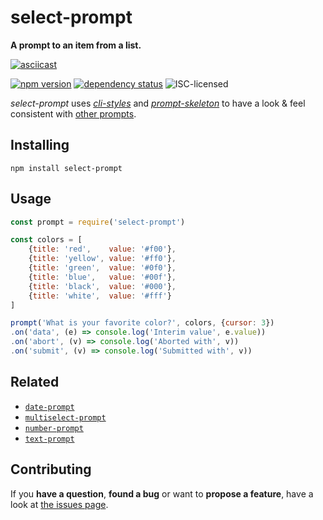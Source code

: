 # select-prompt

**A prompt to an item from a list.**

[![asciicast](https://asciinema.org/a/41541.png)](https://asciinema.org/a/41541)

[![npm version](https://img.shields.io/npm/v/select-prompt.svg)](https://www.npmjs.com/package/select-prompt)
[![dependency status](https://img.shields.io/david/derhuerst/select-prompt.svg)](https://david-dm.org/derhuerst/select-prompt#info=dependencies)
![ISC-licensed](https://img.shields.io/github/license/derhuerst/select-prompt.svg)

*select-prompt* uses [*cli-styles*](https://github.com/derhuerst/cli-styles) and [*prompt-skeleton*](https://github.com/derhuerst/prompt-skeleton) to have a look & feel consistent with [other prompts](https://github.com/derhuerst/prompt-skeleton#prompts-using-prompt-skeleton).


## Installing

```
npm install select-prompt
```


## Usage

```js
const prompt = require('select-prompt')

const colors = [
	{title: 'red',    value: '#f00'},
	{title: 'yellow', value: '#ff0'},
	{title: 'green',  value: '#0f0'},
	{title: 'blue',   value: '#00f'},
	{title: 'black',  value: '#000'},
	{title: 'white',  value: '#fff'}
]

prompt('What is your favorite color?', colors, {cursor: 3})
.on('data', (e) => console.log('Interim value', e.value))
.on('abort', (v) => console.log('Aborted with', v))
.on('submit', (v) => console.log('Submitted with', v))
```


## Related

- [`date-prompt`](https://github.com/derhuerst/date-prompt)
- [`multiselect-prompt`](https://github.com/derhuerst/multiselect-prompt)
- [`number-prompt`](https://github.com/derhuerst/number-prompt)
- [`text-prompt`](https://github.com/derhuerst/text-prompt)


## Contributing

If you **have a question**, **found a bug** or want to **propose a feature**, have a look at [the issues page](https://github.com/derhuerst/select-prompt/issues).
